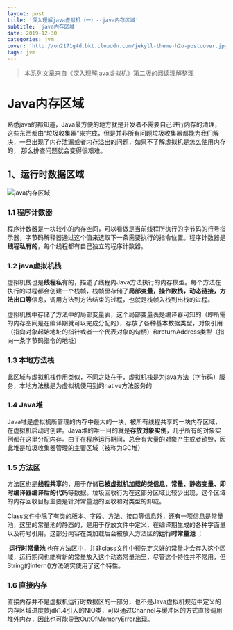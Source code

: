 ```yaml
---
layout: post
title: '深入理解java虚拟机（一）--java内存区域'
subtitle: 'java内存区域'
date: 2019-12-30
categories: jvm
cover: 'http://on2171g4d.bkt.clouddn.com/jekyll-theme-h2o-postcover.jpg'
tags: jvm
---
```


> 本系列文章来自《深入理解java虚拟机》第二版的阅读理解整理

#  Java内存区域

熟悉java的都知道，Java最方便的地方就是开发者不需要自己进行内存的清理，这些东西都由“垃圾收集器”来完成，但是并非所有问题垃圾收集器都能为我们解决，一旦出现了内存泄漏或者内存溢出的问题，如果不了解虚拟机是怎么使用内存的， 那么排查问题就会变得很艰难。

## 1、运行时数据区域

![java内存区域](https://upload-images.jianshu.io/upload_images/4222138-4f353dd454f2192a.png?imageMogr2/auto-orient/strip|imageView2/2/w/549/format/webp)

### 1.1 程序计数器

​	程序计数器是一块较小的内存空间，可以看做是当前线程所执行的字节码的行号指示器，字节码解释器通过这个值来选取下一条需要执行的指令位置。程序计数器是**线程私有的**，每个线程都有自己独立的程序计数器。

### 1.2 java虚拟机栈

​	虚拟机栈也是**线程私有**的，描述了线程内Java方法执行的内存模型。每个方法在执行的过程都会创建一个栈帧，栈帧里存储了**局部变量，操作数栈，动态链接，方法出口等**信息，调用方法到方法结束的过程，也就是栈帧入栈到出栈的过程。

​	虚拟机栈中存储了方法中的局部变量表，这个局部变量表是编译器可知的（即所需的内存空间是在编译期就可以完成分配的），存放了各种基本数据类型，对象引用（指向对象起始地址的指针或者一个代表对象的句柄）和returnAddress类型（指向一条字节码指令的地址）

### 1.3 本地方法栈

​	此区域与虚拟机栈作用类似，不同之处在于，虚拟机栈是为java方法（字节码）服务，本地方法栈是为虚拟机使用到的native方法服务的

### 1.4 Java堆

​	Java堆是虚拟机所管理的内存中最大的一块，被所有线程共享的一块内存区域，在虚拟机启动时创建。Java堆的唯一目的就是**存放对象实例**，几乎所有的对象实例都在这里分配内存。由于在程序运行期间，总会有大量的对象产生或者销毁，因此堆是垃圾收集器管理的主要区域（被称为GC堆）

### 1.5 方法区

​	方法区也是**线程共享**的，用于存储**已被虚拟机加载的类信息、常量、静态变量、即时编译器编译后的代码**等数据。垃圾回收行为在这部分区域比较少出现，这个区域的内存回收目标主要是针对常量池的回收和对类型的卸载。

​	Class文件中除了有类的版本、字段、方法、接口等信息外，还有一项信息是常量池，这里的常量池的静态的，是用于存放文件中定义，在编译期生成的各种字面量以及符号引用。这部分内容在类加载后会被放入方法区的**运行时常量池** ；

​	**运行时常量池** 也在方法区中，并非class文件中预先定义好的常量才会存入这个区域，运行期间也能有新的常量放入这个动态常量池里，尽管这个特性并不常用，但String的intern()方法确实使用了这个特性。

### 1.6 直接内存

​	直接内存并不是虚拟机运行时数据区的一部分，也不是Java虚拟机规范中定义的内存区域进度款jdk1.4引入的NIO类，可以通过Channel与缓冲区的方式直接调用堆外内存，因此也可能导致OutOfMemoryError出现。